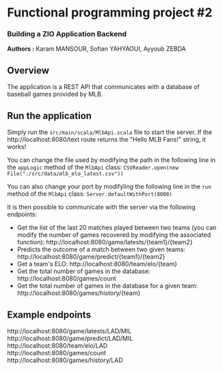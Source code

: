 # Functional programming project #2
### Building a ZIO Application Backend

**Authors :**
Karam MANSOUR, Sofian YAHYAOUI, Ayyoub ZEBDA

## Overview
The application is a REST API that communicates with a database of baseball games provided by MLB.

## Run the application
Simply run the `src/main/scala/MlbApi.scala` file to start the server. If the http://localhost:8080/text route returns the "Hello MLB Fans!" string, it works!

You can change the file used by modifying the path in the following line in the `appLogic` method of the `MlbApi` class:
`CSVReader.open(new File("./src/data/mlb_elo_latest.csv"))`

You can also change your port by modifyling the following line in the `run` method of the `MlbApi` class:
`Server.defaultWithPort(8080)`

It is then possible to communicate with the server via the following endpoints:
- Get the list of the last 20 matches played between two teams (you can modify the number of games recovered by modifying the associated function): http://localhost:8080/game/latests/{team1}/{team2}
- Predicts the outcome of a match between two given teams: http://localhost:8080/game/predict/{team1}/{team2}
- Get a team's ELO: http://localhost:8080/team/elo/{team}
- Get the total number of games in the database: http://localhost:8080/games/count
- Get the total number of games in the database for a given team: http://localhost:8080/games/history/{team}

## Example endpoints
http://localhost:8080/game/latests/LAD/MIL<br>
http://localhost:8080/game/predict/LAD/MIL<br>
http://localhost:8080/team/elo/LAD<br>
http://localhost:8080/games/count<br>
http://localhost:8080/games/history/LAD<br>